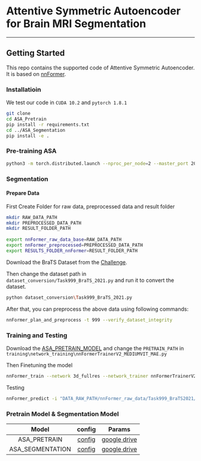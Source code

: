 # Attentive Symmetric Autoencoder for Brain MRI Segmentation

---

## Getting Started
This repo contains the supported code of Attentive Symmetric Autoencoder. It is based on [nnFormer](https://github.com/282857341/nnFormer).
### Installatioin
We test our code in `CUDA 10.2` and `pytorch 1.8.1`

```bash
git clone 
cd ASA_Pretrain
pip install -r requirements.txt
cd ../ASA_Segmentation
pip install -e .
```



### Pre-training ASA
```bash
python3 -m torch.distributed.launch --nproc_per_node=2 --master_port 20003 tools/train.py --data_path DATA_PATH --output_dir OUTPUT_DIR
```

### Segmentation
#### Prepare Data
First Create Folder for raw data, preprocessed data and result folder

```bash
mkdir RAW_DATA_PATH
mkdir PREPROCESSED_DATA_PATH
mkdir RESULT_FOLDER_PATH
 
export nnFormer_raw_data_base=RAW_DATA_PATH
export nnFormer_preprocessed=PREPROCESSED_DATA_PATH
export RESULTS_FOLDER_nnFormer=RESULT_FOLDER_PATH
```

Download the BraTS Dataset from the [Challenge](http://braintumorsegmentation.org/).

Then change the dataset path in `dataset_conversion/Task999_BraTS_2021.py` and run it to convert the dataset. 

```bash
python dataset_conversion\Task999_BraTS_2021.py
```

After that, you can preprocess the above data using following commands:

```bash
nnFormer_plan_and_preprocess -t 999 --verify_dataset_integrity
```

### Training and Testing
Download the [ASA_PRETRAIN_MODEL](https://drive.google.com/file/d/1oX6HYhxyVmltutjAmhyzTUl5aT526CQy/view?usp=sharing) and change the `PRETRAIN_PATH` in `training\network_training\nnFormerTrainerV2_MEDIUMVIT_MAE.py`



Then Finetuning the model

```bash
nnFormer_train --network 3d_fullres --network_trainer nnFormerTrainerV2_MEDIUMVIT --task 999 --fold 0 --tag DEFAULT
```

Testing

```bash
nnFormer_predict -i "DATA_RAW_PATH/nnFormer_raw_data/Task999_BraTS2021/imagesTs/" -o "OUTPUT_PATH" -t 999 --tag "DEBUG" -tr nnFormerTrainerV2_MEDIUMVIT_MAE
```

### Pretrain Model & Segmentation Model
|   Model   |                            config                            |                            Params                            |
| :-------: | :----------------------------------------------------------: | :----------------------------------------------------------: |
| ASA_PRETRAIN  | [config](https://drive.google.com/file/d/1JTlocHD02UrqedwOFgdkdbySis3xUI0T/view?usp=sharing) | [google drive](https://drive.google.com/file/d/1oX6HYhxyVmltutjAmhyzTUl5aT526CQy/view?usp=sharing) |
| ASA_SEGMENTATION | [config](https://drive.google.com/file/d/133aL_-jpNndLHKvgmC9hwskuvMzz9RXX/view?usp=sharing) | [google drive](https://drive.google.com/file/d/1xsIn5gauJNBf38BhQBV2Kvd8fJCzpGG7/view?usp=sharing) |